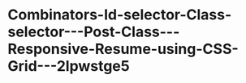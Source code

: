 # Combinators-Id-selector-Class-selector---Post-Class---Responsive-Resume-using-CSS-Grid---2lpwstge5
